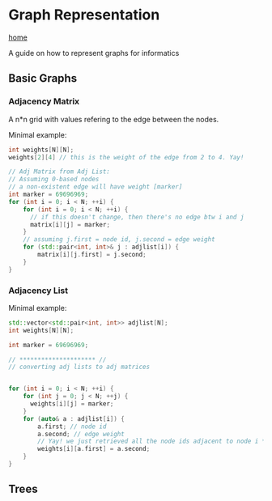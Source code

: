 # Graph Representation

[home](/)

A guide on how to represent graphs for informatics

## Basic Graphs
### Adjacency Matrix
A n*n grid with values refering to the edge between the nodes.

Minimal example:

```c++
int weights[N][N];
weights[2][4] // this is the weight of the edge from 2 to 4. Yay!

// Adj Matrix from Adj List:
// Assuming 0-based nodes
// a non-existent edge will have weight [marker]
int marker = 69696969;
for (int i = 0; i < N; ++i) {
    for (int i = 0; i < N; ++i) {
      // if this doesn't change, then there's no edge btw i and j
      matrix[i][j] = marker;
    }
    // assuming j.first = node id, j.second = edge weight
    for (std::pair<int, int>& j : adjlist[i]) {
        matrix[i][j.first] = j.second;
    }
}
```

### Adjacency List

Minimal example:

```c++
std::vector<std::pair<int, int>> adjlist[N];
int weights[N][N];

int marker = 69696969;

// ********************* //
// converting adj lists to adj matrices


for (int i = 0; i < N; ++i) {
    for (int j = 0; j < N; ++j) {
      weights[i][j] = marker;
    }
    for (auto& a : adjlist[i]) {
        a.first; // node id
        a.second; // edge weight
        // Yay! we just retrieved all the node ids adjacent to node i *and* their edge weights!
        weights[i][a.first] = a.second;
    }
}
```

## Trees
